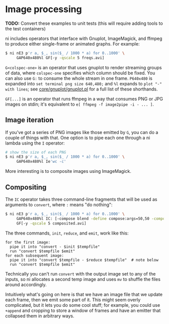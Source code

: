 # Image processing
**TODO:** Convert these examples to unit tests (this will require adding tools
to the test containers)

ni includes operators that interface with Gnuplot, ImageMagick, and ffmpeg to
produce either single-frame or animated graphs. For example:

```sh
$ ni nE3 p'r a, $_, sin($_ / 1000 * a) for 0..1000' \
     GAP640x480%l GF[-y -qscale 5 freqs.avi]
```

`G<colspec-one>` is an operator that uses gnuplot to render streaming groups of
data, where `colspec-one` specifies which column should be fixed. You can also
use `G:` to consume the whole stream in one frame. `P640x480` is expanded into
`set terminal png size 640,480;` and `%l` expands to `plot "-" with lines`; see
[core/gnuplot/gnuplot.pl](../core/gnuplot/gnuplot.pl) for a full list of these
shorthands.

`GF[...]` is an operator that runs ffmpeg in a way that consumes PNG or JPG
images on stdin; it's equivalent to `e[ ffmpeg -f image2pipe -i - ... ]`.

## Image iteration
If you've got a series of PNG images like those emitted by `G`, you can do a
couple of things with that. One option is to pipe each one through a ni lambda
using the `I` operator:

```sh
# show the size of each PNG
$ ni nE3 p'r a, $_, sin($_ / 1000 * a) for 0..1000' \
     GAP640x480%l Ie'wc -c'
```

More interesting is to composite images using ImageMagick.

## Compositing
The `IC` operator takes three command-line fragments that will be used as
arguments to `convert`, where `:` means "do nothing":

```sh
$ ni nE3 p'r a, $_, sin($_ / 1000 * a) for 0..1000' \
     GAP640x480%l IC: [-compose blend -define compose:args=50,50 -composite] : \
     GF[-y -qscale 5 composited.avi]
```

The three commands, `init`, `reduce`, and `emit`, work like this:

```
for the first image:
  pipe it into "convert - $init $tempfile"
  run "convert $tempfile $emit"
for each subsequent image:
  pipe it into "convert $tempfile - $reduce $tempfile"  # note below
  run "convert $tempfile $emit"
```

Technically you can't run `convert` with the output image set to any of the
inputs, so ni allocates a second temp image and uses `mv` to shuffle the files
around accordingly.

Intuitively what's going on here is that we have an image file that we update
each frame, then we emit some part of it. This might seem overly complicated,
but it lets you do some cool stuff; for example, you could use `+append` and
cropping to store a window of frames and have an emitter that collapsed them in
arbitrary ways.
